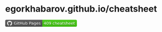 <h1>egorkhabarov.github.io/cheatsheet</h1>

<a href="https://github.com/EgorKhabarov/EgorKhabarov.github.io"><img alt="GitHub Pages badge" src="cheatsheet_resources/badge.svg" class="unselectable" style="height:1.667em;"/></a>
